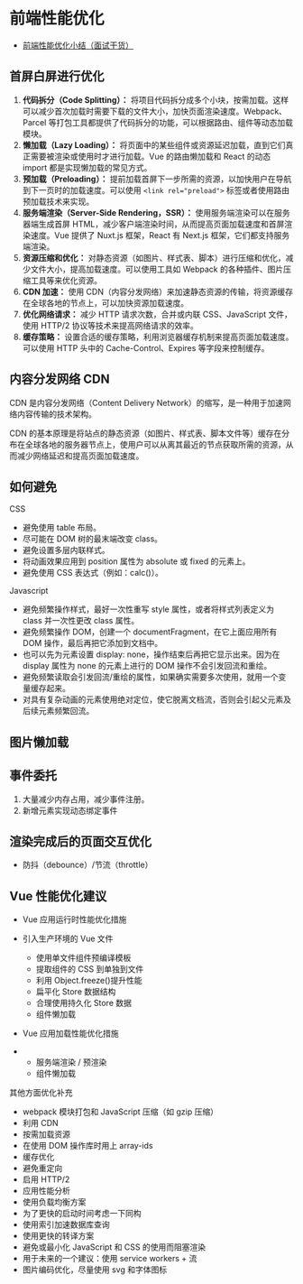# 前端性能优化

- [前端性能优化小结（面试干货）](https://zhuanlan.zhihu.com/p/115047733)

## 首屏白屏进行优化

1. **代码拆分（Code Splitting）：** 将项目代码拆分成多个小块，按需加载。这样可以减少首次加载时需要下载的文件大小，加快页面渲染速度。Webpack、Parcel 等打包工具都提供了代码拆分的功能，可以根据路由、组件等动态加载模块。
2. **懒加载（Lazy Loading）：** 将页面中的某些组件或资源延迟加载，直到它们真正需要被渲染或使用时才进行加载。Vue 的路由懒加载和 React 的动态 import 都是实现懒加载的常见方式。
3. **预加载（Preloading）：** 提前加载首屏下一步所需的资源，以加快用户在导航到下一页时的加载速度。可以使用 `<link rel="preload">` 标签或者使用路由预加载技术来实现。
4. **服务端渲染（Server-Side Rendering，SSR）：** 使用服务端渲染可以在服务器端生成首屏 HTML，减少客户端渲染时间，从而提高页面加载速度和首屏渲染速度。Vue 提供了 Nuxt.js 框架，React 有 Next.js 框架，它们都支持服务端渲染。
5. **资源压缩和优化：** 对静态资源（如图片、样式表、脚本）进行压缩和优化，减少文件大小，提高加载速度。可以使用工具如 Webpack 的各种插件、图片压缩工具等来优化资源。
6. **CDN 加速：** 使用 CDN（内容分发网络）来加速静态资源的传输，将资源缓存在全球各地的节点上，可以加快资源加载速度。
7. **优化网络请求：** 减少 HTTP 请求次数，合并或内联 CSS、JavaScript 文件，使用 HTTP/2 协议等技术来提高网络请求的效率。
8. **缓存策略：** 设置合适的缓存策略，利用浏览器缓存机制来提高页面加载速度。可以使用 HTTP 头中的 Cache-Control、Expires 等字段来控制缓存。

## 内容分发网络 CDN

CDN 是内容分发网络（Content Delivery Network）的缩写，是一种用于加速网络内容传输的技术架构。

CDN 的基本原理是将站点的静态资源（如图片、样式表、脚本文件等）缓存在分布在全球各地的服务器节点上，使用户可以从离其最近的节点获取所需的资源，从而减少网络延迟和提高页面加载速度。

## 如何避免

CSS

- 避免使用 table 布局。
- 尽可能在 DOM 树的最末端改变 class。
- 避免设置多层内联样式。
- 将动画效果应用到 position 属性为 absolute 或 fixed 的元素上。
- 避免使用 CSS 表达式（例如：calc()）。

Javascript

- 避免频繁操作样式，最好一次性重写 style 属性，或者将样式列表定义为 class 并一次性更改 class 属性。
- 避免频繁操作 DOM，创建一个 documentFragment，在它上面应用所有 DOM 操作，最后再把它添加到文档中。
- 也可以先为元素设置 display: none，操作结束后再把它显示出来。因为在 display 属性为 none 的元素上进行的 DOM 操作不会引发回流和重绘。
- 避免频繁读取会引发回流/重绘的属性，如果确实需要多次使用，就用一个变量缓存起来。
- 对具有复杂动画的元素使用绝对定位，使它脱离文档流，否则会引起父元素及后续元素频繁回流。

## 图片懒加载

## 事件委托

1. 大量减少内存占用，减少事件注册。
2. 新增元素实现动态绑定事件

## 渲染完成后的页面交互优化

- 防抖（debounce）/节流（throttle）

## Vue 性能优化建议

- Vue 应用运行时性能优化措施

- 引入生产环境的 Vue 文件

  - 使用单文件组件预编译模板
  - 提取组件的 CSS 到单独到文件
  - 利用 Object.freeze()提升性能
  - 扁平化 Store 数据结构
  - 合理使用持久化 Store 数据
  - 组件懒加载

- Vue 应用加载性能优化措施

- - 服务端渲染 / 预渲染
  - 组件懒加载

其他方面优化补充

- webpack 模块打包和 JavaScript 压缩（如 gzip 压缩）
- 利用 CDN
- 按需加载资源
- 在使用 DOM 操作库时用上 array-ids
- 缓存优化
- 避免重定向
- 启用 HTTP/2
- 应用性能分析
- 使用负载均衡方案
- 为了更快的启动时间考虑一下同构
- 使用索引加速数据库查询
- 使用更快的转译方案
- 避免或最小化 JavaScript 和 CSS 的使用而阻塞渲染
- 用于未来的一个建议：使用 service workers + 流
- 图片编码优化，尽量使用 svg 和字体图标
